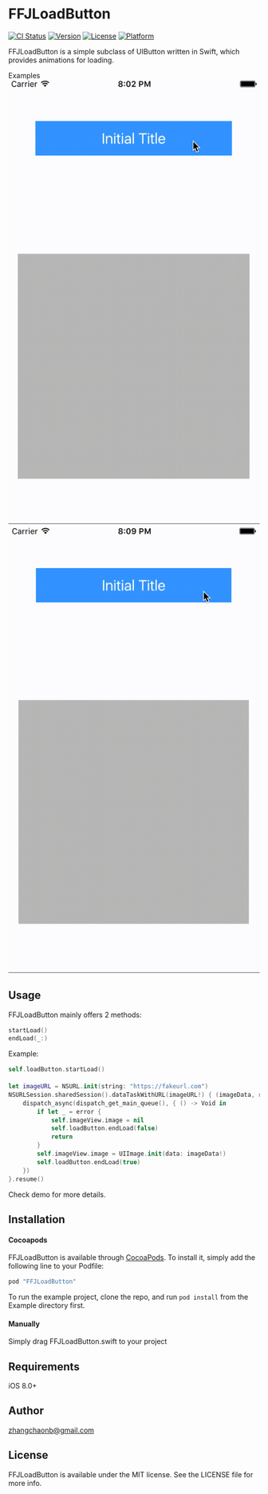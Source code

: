 # FFJLoadButton

[![CI Status](http://img.shields.io/travis/Vito/FFJLoadButton.svg?style=flat)](https://travis-ci.org/Vito/FFJLoadButton)
[![Version](https://img.shields.io/cocoapods/v/FFJLoadButton.svg?style=flat)](http://cocoapods.org/pods/FFJLoadButton)
[![License](https://img.shields.io/cocoapods/l/FFJLoadButton.svg?style=flat)](http://cocoapods.org/pods/FFJLoadButton)
[![Platform](https://img.shields.io/cocoapods/p/FFJLoadButton.svg?style=flat)](http://cocoapods.org/pods/FFJLoadButton)

FFJLoadButton is a simple subclass of UIButton written in Swift, which provides animations for loading.

Examples
![Succeed Example](Resources/succeed.gif) 
![Failed Example](Resources/failed.gif)

## Usage

FFJLoadButton mainly offers 2 methods:

```Swift
startLoad()
endLoad(_:)
```
Example:

```Swift
self.loadButton.startLoad()

let imageURL = NSURL.init(string: "https://fakeurl.com")
NSURLSession.sharedSession().dataTaskWithURL(imageURL!) { (imageData, response, error) -> Void in
    dispatch_async(dispatch_get_main_queue(), { () -> Void in
        if let _ = error {
            self.imageView.image = nil
            self.loadButton.endLoad(false)
            return
        }
        self.imageView.image = UIImage.init(data: imageData!)
        self.loadButton.endLoad(true)
    })
}.resume()
```
Check demo for more details.

## Installation

#### Cocoapods

FFJLoadButton is available through [CocoaPods](http://cocoapods.org). To install
it, simply add the following line to your Podfile:

```ruby
pod "FFJLoadButton"
```

To run the example project, clone the repo, and run `pod install` from the Example directory first.

#### Manually
Simply drag FFJLoadButton.swift to your project

## Requirements
iOS 8.0+

## Author

zhangchaonb@gmail.com

## License

FFJLoadButton is available under the MIT license. See the LICENSE file for more info.
